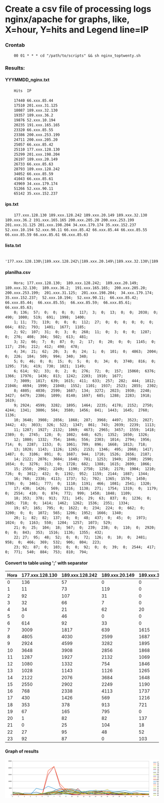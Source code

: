 # Create a csv file of processing logs nginx/apache for graphs, like, X=hour, Y=hits and Legend line=IP

### Crontab

        00 01 * * * cd "/path/to/scripts" && sh nginx_toptwenty.sh

### Results:

#### YYYMMDD_nginx.txt
        Hits  IP

        17440 66.xxx.85.44
        17510 201.xxx.31.125
        18087 189.xxx.32.130
        19357 189.xxx.36.2
        19876 52.xxx.10.194
        20235 191.xxx.165.165
        23320 66.xxx.85.55
        23386 200.xxx.253.199
        24711 200.xxx.205.20
        25057 66.xxx.85.42
        25110 177.xxx.128.130
        25299 201.xxx.198.204
        26197 189.xxx.20.149
        26733 66.xxx.85.63
        28793 189.xxx.128.242
        34052 66.xxx.85.59
        41043 66.xxx.85.61
        43969 34.xxx.179.174
        51266 52.xxx.90.11
        65142 35.xxx.152.237
                  
#### ips.txt
        177.xxx.128.130 189.xxx.128.242 189.xxx.20.149 189.xxx.32.130 189.xxx.36.2 191.xxx.165.165 200.xxx.205.20 200.xxx.253.199 201.xxx.31.125 201.xxx.198.204 34.xxx.179.174 35.xxx.152.237 52.xxx.10.194 52.xxx.90.11 66.xxx.85.42 66.xxx.85.44 66.xxx.85.55 66.xxx.85.59 66.xxx.85.61 66.xxx.85.63 
                  
#### lista.txt
        '177.xxx.128.130\|189.xxx.128.242\|189.xxx.20.149\|189.xxx.32.130\|189.xxx.36.2\|191.xxx.165.165\|200.xxx.205.20\|200.xxx.253.199\|201.xxx.31.125\|201.xxx.198.204\|34.xxx.179.174\|35.xxx.152.237\|52.xxx.10.194\|52.xxx.90.11\|66.xxx.85.42\|66.xxx.85.44\|66.xxx.85.55\|66.xxx.85.59\|66.xxx.85.61\|66.xxx.85.63'
                  
#### planilha.csv

        Hora; 177.xxx.128.130;  189.xxx.128.242;  189.xxx.20.149;  189.xxx.32.130;  189.xxx.36.2;  191.xxx.165.165;  200.xxx.205.20;  200.xxx.253.199;  201.xxx.31.125;  201.xxx.198.204;  34.xxx.179.174;  35.xxx.152.237;  52.xxx.10.194;  52.xxx.90.11;  66.xxx.85.42;  66.xxx.85.44;  66.xxx.85.55;  66.xxx.85.59;  66.xxx.85.61;  66.xxx.85.63;
        0; 136;  57;  0;  0;  0;  0;  117;  3;  0;  13;  0;  0;  2038;  0;  490;  1000;  519;  691;  1998;  1400;
        1; 11;  73;  119;  0;  0;  0;  112;  27;  0;  0;  0;  0;  0;  0;  664;  832;  793;  1401;  1677;  1185;
        2; 92;  107;  31;  0;  3;  0;  268;  11;  0;  3;  0;  0;  1287;  0;  276;  408;  304;  502;  613;  481;
        3; 32;  66;  7;  0;  87;  0;  2;  17;  0;  20;  0;  0;  1145;  0;  117;  256;  212;  412;  498;  478;
        4; 34;  21;  62;  20;  3;  0;  24;  1;  0;  101;  0;  4863;  2004;  0;  226;  184;  509;  994;  340;  340;
        5; 0;  46;  0;  0;  15;  0;  5;  0;  0;  34;  0;  3740;  816;  0;  1295;  716;  419;  730;  1021;  1149;
        6; 614;  92;  33;  0;  2;  0;  276;  72;  0;  157;  15060;  6376;  1366;  17976;  1436;  813;  1242;  2203;  1910;  1677; 
        7; 3009;  1817;  639;  1615;  411;  633;  257;  282;  444;  1812;  21046;  4694;  1990;  21048;  1552;  1101;  1937;  2523;  2855;  2302; 
        8; 4805;  4030;  2599;  1687;  134;  3272;  2023;  1930;  2248;  3427;  6479;  2386;  1099;  8140;  1697;  685;  1288;  2283;  1918;  1619;
        9; 2924;  4599;  3282;  1895;  1464;  2235;  4178;  2152;  2750;  4244;  1341;  3806;  584;  3580;  1456;  841;  1443;  1645;  2760;  1136;
        10; 3648;  3908;  2856;  1868;  287;  3968;  4497;  3523;  2027;  3442;  43;  3033;  326;  522;  1347;  861;  743;  2039;  2239;  1113;
        11; 1287;  1927;  2132;  1069;  4673;  2965;  3457;  1559;  1418;  2389;  0;  2745;  128;  0;  1082;  648;  625;  1352;  1650;  1326;
        12; 1080;  1332;  754;  1846;  556;  2303;  1014;  2794;  1956;  714;  0;  2287;  1153;  0;  1061;  709;  896;  1668;  1813;  718;
        13; 1028;  1143;  1126;  1265;  2153;  1346;  495;  2060;  1417;  1487;  0;  3106;  891;  0;  1687;  944;  1710;  1526;  2656;  2187;
        14; 2122;  2076;  3684;  1648;  781;  1253;  1949;  2300;  2590;  1654;  0;  3276;  313;  0;  1728;  682;  1388;  1615;  2699;  1066;
        15; 2550;  2902;  2249;  1190;  2750;  1258;  2170;  1904;  1210;  726;  0;  3012;  432;  0;  1192;  952;  1159;  2144;  1887;  1344;
        16; 768;  2338;  4113;  1737;  52;  702;  1365;  1570;  1450;  1780;  0;  3461;  777;  0;  1110;  1191;  466;  1081;  2541;  1320;
        17; 430;  1426;  569;  1216;  1138;  271;  1754;  1319;  0;  1179;  0;  2554;  410;  0;  874;  772;  999;  1450;  1848;  1109;
        18; 353;  378;  913;  721;  145;  29;  63;  837;  0;  1236;  0;  2685;  718;  0;  1414;  1462;  1262;  1536;  2351;  1334;
        19; 67;  165;  795;  0;  1622;  0;  234;  224;  0;  662;  0;  3200;  0;  0;  1072;  565;  1206;  1952;  1666;  1340; 
        20; 1;  82;  82;  137;  0;  0;  48;  437;  0;  45;  0;  1973;  1024;  0;  1163;  550;  1204;  1257;  1073;  529;
        21; 0;  25;  104;  18;  567;  0;  239;  238;  0;  110;  0;  2920;  0;  0;  843;  353;  1516;  1136;  1355;  432;
        22; 27;  95;  48;  52;  0;  0;  72;  126;  0;  10;  0;  2481;  958;  0;  466;  369;  532;  906;  804;  223; 
        23; 92;  87;  0;  103;  0;  0;  92;  0;  0;  39;  0;  2544;  417;  0;  771;  540;  884;  753;  810;  794;

#### Convert to table using ';' with separator

|Hora| 177.xxx.128.130|  189.xxx.128.242|  189.xxx.20.149|  189.xxx.32.130|  189.xxx.36.2|  191.xxx.165.165|  200.xxx.205.20|  200.xxx.253.199|  201.xxx.31.125|  201.xxx.198.204|  34.xxx.179.174|  35.xxx.152.237|  52.xxx.10.194|  52.xxx.90.11|  66.xxx.85.42|  66.xxx.85.44|  66.xxx.85.55|  66.xxx.85.59|  66.xxx.85.61|  66.xxx.85.63| 
|---|---|---|---|---|---|---|---|---|---|---|---|---|---|---|---|---|---|---|---|---|
|0| 136|  57|  0|  0|  0|  0|  117|  3|  0|  13|  0|  0|  2038|  0|  490|  1000|  519|  691|  1998|  1400| 
|1| 11|  73|  119|  0|  0|  0|  112|  27|  0|  0|  0|  0|  0|  0|  664|  832|  793|  1401|  1677|  1185| 
|2| 92|  107|  31|  0|  3|  0|  268|  11|  0|  3|  0|  0|  1287|  0|  276|  408|  304|  502|  613|  481| 
|3| 32|  66|  7|  0|  87|  0|  2|  17|  0|  20|  0|  0|  1145|  0|  117|  256|  212|  412|  498|  478| 
|4| 34|  21|  62|  20|  3|  0|  24|  1|  0|  101|  0|  4863|  2004|  0|  226|  184|  509|  994|  340|  340| 
|5| 0|  46|  0|  0|  15|  0|  5|  0|  0|  34|  0|  3740|  816|  0|  1295|  716|  419|  730|  1021|  1149| 
|6| 614|  92|  33|  0|  2|  0|  276|  72|  0|  157|  15060|  6376|  1366|  17976|  1436|  813|  1242|  2203|  1910|  1677| 
|7| 3009|  1817|  639|  1615|  411|  633|  257|  282|  444|  1812|  21046|  4694|  1990|  21048|  1552|  1101|  1937|  2523|  2855|  2302| 
|8| 4805|  4030|  2599|  1687|  134|  3272|  2023|  1930|  2248|  3427|  6479|  2386|  1099|  8140|  1697|  685|  1288|  2283|  1918|  1619| 
|9| 2924|  4599|  3282|  1895|  1464|  2235|  4178|  2152|  2750|  4244|  1341|  3806|  584|  3580|  1456|  841|  1443|  1645|  2760|  1136| 
|10| 3648|  3908|  2856|  1868|  287|  3968|  4497|  3523|  2027|  3442|  43|  3033|  326|  522|  1347|  861|  743|  2039|  2239|  1113| 
|11| 1287|  1927|  2132|  1069|  4673|  2965|  3457|  1559|  1418|  2389|  0|  2745|  128|  0|  1082|  648|  625|  1352|  1650|  1326| 
|12| 1080|  1332|  754|  1846|  556|  2303|  1014|  2794|  1956|  714|  0|  2287|  1153|  0|  1061|  709|  896|  1668|  1813|  718| 
|13| 1028|  1143|  1126|  1265|  2153|  1346|  495|  2060|  1417|  1487|  0|  3106|  891|  0|  1687|  944|  1710|  1526|  2656|  2187| 
|14| 2122|  2076|  3684|  1648|  781|  1253|  1949|  2300|  2590|  1654|  0|  3276|  313|  0|  1728|  682|  1388|  1615|  2699|  1066| 
|15| 2550|  2902|  2249|  1190|  2750|  1258|  2170|  1904|  1210|  726|  0|  3012|  432|  0|  1192|  952|  1159|  2144|  1887|  1344| 
|16| 768|  2338|  4113|  1737|  52|  702|  1365|  1570|  1450|  1780|  0|  3461|  777|  0|  1110|  1191|  466|  1081|  2541|  1320| 
|17| 430|  1426|  569|  1216|  1138|  271|  1754|  1319|  0|  1179|  0|  2554|  410|  0|  874|  772|  999|  1450|  1848|  1109| 
|18| 353|  378|  913|  721|  145|  29|  63|  837|  0|  1236|  0|  2685|  718|  0|  1414|  1462|  1262|  1536|  2351|  1334| 
|19| 67|  165|  795|  0|  1622|  0|  234|  224|  0|  662|  0|  3200|  0|  0|  1072|  565|  1206|  1952|  1666|  1340| 
|20| 1|  82|  82|  137|  0|  0|  48|  437|  0|  45|  0|  1973|  1024|  0|  1163|  550|  1204|  1257|  1073|  529| 
|21| 0|  25|  104|  18|  567|  0|  239|  238|  0|  110|  0|  2920|  0|  0|  843|  353|  1516|  1136|  1355|  432| 
|22| 27|  95|  48|  52|  0|  0|  72|  126|  0|  10|  0|  2481|  958|  0|  466|  369|  532|  906|  804|  223| 
|23| 92|  87|  0|  103|  0|  0|  92|  0|  0|  39|  0|  2544|  417|  0|  771|  540|  884|  753|  810|  794|


#### Graph of results

![graph of results](https://github.com/Iakim/Nginx-Log-Csv/raw/master/Nginx_Graph.png)
